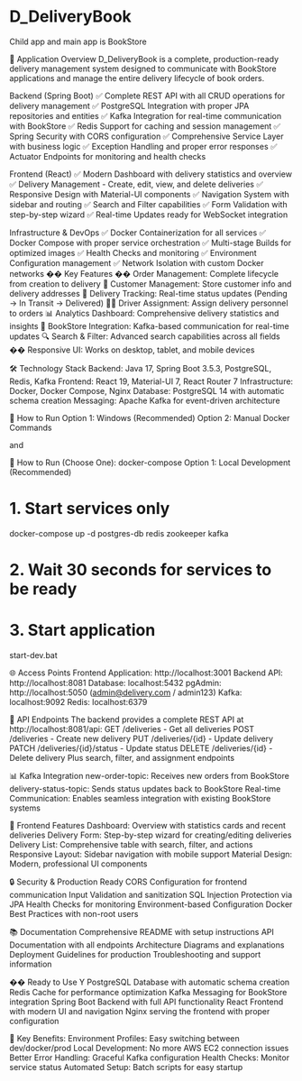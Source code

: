 # D_DeliveryBook
Child app and main app is BookStore


🎯 Application Overview
D_DeliveryBook is a complete, production-ready delivery management system designed to 
communicate with BookStore applications and manage the entire delivery lifecycle of book orders.


Backend (Spring Boot)
✅ Complete REST API with all CRUD operations for delivery management
✅ PostgreSQL Integration with proper JPA repositories and entities
✅ Kafka Integration for real-time communication with BookStore
✅ Redis Support for caching and session management
✅ Spring Security with CORS configuration
✅ Comprehensive Service Layer with business logic
✅ Exception Handling and proper error responses
✅ Actuator Endpoints for monitoring and health checks



Frontend (React)
✅ Modern Dashboard with delivery statistics and overview
✅ Delivery Management - Create, edit, view, and delete deliveries
✅ Responsive Design with Material-UI components
✅ Navigation System with sidebar and routing
✅ Search and Filter capabilities
✅ Form Validation with step-by-step wizard
✅ Real-time Updates ready for WebSocket integration


Infrastructure & DevOps
✅ Docker Containerization for all services
✅ Docker Compose with proper service orchestration
✅ Multi-stage Builds for optimized images
✅ Health Checks and monitoring
✅ Environment Configuration management
✅ Network Isolation with custom Docker networks
�� Key Features
�� Order Management: Complete lifecycle from creation to delivery
👥 Customer Management: Store customer info and delivery addresses
🚚 Delivery Tracking: Real-time status updates (Pending → In Transit → Delivered)
👨‍💼 Driver Assignment: Assign delivery personnel to orders
📊 Analytics Dashboard: Comprehensive delivery statistics and insights
🔄 BookStore Integration: Kafka-based communication for real-time updates
🔍 Search & Filter: Advanced search capabilities across all fields
�� Responsive UI: Works on desktop, tablet, and mobile devices


🛠️ Technology Stack
Backend: Java 17, Spring Boot 3.5.3, PostgreSQL, Redis, Kafka
Frontend: React 19, Material-UI 7, React Router 7
Infrastructure: Docker, Docker Compose, Nginx
Database: PostgreSQL 14 with automatic schema creation
Messaging: Apache Kafka for event-driven architecture


📱 How to Run
Option 1: Windows (Recommended)
Option 2: Manual Docker Commands


and 

🚀 How to Run (Choose One): docker-compose 
Option 1: Local Development (Recommended)
# 1. Start services only
docker-compose up -d postgres-db redis zookeeper kafka

# 2. Wait 30 seconds for services to be ready

# 3. Start application
start-dev.bat

🌐 Access Points
Frontend Application: http://localhost:3001
Backend API: http://localhost:8081
Database: localhost:5432
pgAdmin: http://localhost:5050 (admin@delivery.com / admin123)
Kafka: localhost:9092
Redis: localhost:6379


🔧 API Endpoints
The backend provides a complete REST API at http://localhost:8081/api:
GET /deliveries - Get all deliveries
POST /deliveries - Create new delivery
PUT /deliveries/{id} - Update delivery
PATCH /deliveries/{id}/status - Update status
DELETE /deliveries/{id} - Delete delivery
Plus search, filter, and assignment endpoints


📊 Kafka Integration
new-order-topic: Receives new orders from BookStore
delivery-status-topic: Sends status updates back to BookStore
Real-time Communication: Enables seamless integration with existing BookStore systems



🎨 Frontend Features
Dashboard: Overview with statistics cards and recent deliveries
Delivery Form: Step-by-step wizard for creating/editing deliveries
Delivery List: Comprehensive table with search, filter, and actions
Responsive Layout: Sidebar navigation with mobile support
Material Design: Modern, professional UI components



🔒 Security & Production Ready
CORS Configuration for frontend communication
Input Validation and sanitization
SQL Injection Protection via JPA
Health Checks for monitoring
Environment-based Configuration
Docker Best Practices with non-root users



📚 Documentation
Comprehensive README with setup instructions
API Documentation with all endpoints
Architecture Diagrams and explanations
Deployment Guidelines for production
Troubleshooting and support information



�� Ready to Use
Y
PostgreSQL Database with automatic schema creation
Redis Cache for performance optimization
Kafka Messaging for BookStore integration
Spring Boot Backend with full API functionality
React Frontend with modern UI and navigation
Nginx serving the frontend with proper configuration




🎯 Key Benefits:
Environment Profiles: Easy switching between dev/docker/prod
Local Development: No more AWS EC2 connection issues
Better Error Handling: Graceful Kafka configuration
Health Checks: Monitor service status
Automated Setup: Batch scripts for easy startup
